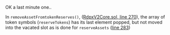 OK a last minute one..

In `removeAssetFromtokenReserves()`, ([RdpxV2Core.sol, line 270](https://github.com/code-423n4/2023-08-dopex/blob/eb4d4a201b3a75dd4bddc74a34e9c42c71d0d12f/contracts/core/RdpxV2Core.sol#L270)), the array of token symbols (`reserveTokens`) has its last element popped, but not moved into the vacated slot as is done for `reserveAssets` ([line 283](https://github.com/code-423n4/2023-08-dopex/blob/eb4d4a201b3a75dd4bddc74a34e9c42c71d0d12f/contracts/core/RdpxV2Core.sol#283))


